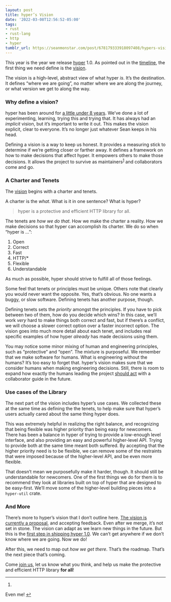 ```yaml
---
layout: post
title: hyper’s Vision
date: '2022-03-08T12:56:52-05:00'
tags:
- rust
- rust-lang
- http
- hyper
tumblr_url: https://seanmonstar.com/post/678179333918097408/hypers-vision
---
```

This year is the year we release [hyper](https://hyper.rs) 1.0. As pointed out in the [timeline](https://seanmonstar.com/blog/2022-02-22-hyper-10-timeline/), the first thing we need define is the [vision](https://github.com/hyperium/hyper/pull/2772).

The vision is a high-level, abstract view of what hyper _is_. It’s the destination. It defines “where we are going”, no matter where we are along the journey, or what version we get to along the way.

### Why define a vision?

hyper has been around for [a little under 8 years](https://github.com/hyperium/hyper/commit/886551681629de812a87555bb4ecd41515e4dee6). We’ve done a lot of experimenting, learning, trying this and trying that. It has always had an _implicit_ vision, but it’s important to write it out. This makes the vision explicit, clear to everyone. It’s no longer just whatever Sean keeps in his head.

Defining a vision is a way to keep us honest. It provides a measuring stick to determine if we’re getting closer or farther away. It defines a framework on how to make decisions that affect hyper. It empowers others to make those decisions. It allows the project to survive as maintainers<sup id="fnref:1"><a href="#fn:1" class="footnote-ref" role="doc-noteref">1</a></sup> and collaborators come and go.

### A Charter and Tenets

The [vision](https://github.com/hyperium/hyper/pull/2772) begins with a charter and tenets.

A charter is the _what_. What is it in one sentence? What is hyper?

> hyper is a protective and efficient HTTP library for all.

The tenets are _how we do that_. How we make the charter a reality. How we make decisions so that hyper can accomplish its charter. We do so when “hyper is …”:

1. Open
2. Correct
3. Fast
4. HTTP/\*
5. Flexible
6. Understandable

As much as possible, hyper should strive to fulfill all of those feelings.

Some feel that tenets or principles must be unique. Others note that clearly you would never want the opposite. Yes, that’s obvious. No one wants a buggy, or slow software. Defining tenets has another purpose, though.

Defining tenets sets the _priority_ amongst the principles. If you have to pick between two of them, how do you decide which wins? In this case, we’ll work _very_ hard to make things both correct and fast, but if there’s a conflict, we will choose a slower correct option over a faster incorrect option. The vision goes into much more detail about each tenet, and includes real specific examples of how hyper _already_ has made decisions using them.

You may notice some minor mixing of human and engineering principles, such as “protective” and “open”. The mixture is purposeful. We remember that we make software for humans. What is engineering without the humans? It’s too easy to forget that. hyper’s vision makes sure that we consider humans when making engineering decisions. Still, there is room to expand how exactly the humans leading the project [should act](https://github.com/hyperium/hyper/blob/master/docs/CODE_OF_CONDUCT.md) with a collaborator guide in the future.

### Use cases of the Library

The next part of the vision includes hyper’s use cases. We collected these at the same time as defining the the tenets, to help make sure that hyper’s users actually cared about the same thing hyper does.

This was extremely helpful in realizing the right balance, and recognizing that being flexible was higher priority than being easy for newcomers. There has been a balance in hyper of trying to provide a low-enough level interface, and also providing an easy and powerful higher-level API. Trying to provide both at the same time meant both suffered. By accepting that the higher priority need is to be flexible, we can remove some of the restraints that were imposed because of the higher-level API, and be even more flexible.

That doesn’t mean we purposefully make it harder, though. It should still be understandable for newcomers. One of the first things we do for them is to recommend they look at libraries built on top of hyper that are designed to be easy-first. We’ll move some of the higher-level building pieces into a `hyper-util` crate.

### And More

There’s more to hyper’s vision that I don’t outline here. [The vision is currently a proposal](https://github.com/hyperium/hyper/pull/2772), and accepting feedback. Even after we merge, it’s not set in stone. The vision can adapt as we learn new things in the future. But this is the [first step in shipping hyper 1.0](https://seanmonstar.com/blog/2022-02-22-hyper-10-timeline/). We can’t get anywhere if we don’t know where we are going. Now we do!

After this, we need to map out _how we get there_. That’s the roadmap. That’s the next piece that’s coming.

Come [join us](https://github.com/hyperium/hyper/pull/2772), let us know what you think, and help us make the protective and efficient HTTP library **for all**!

* * *

1. 

Even me!&nbsp;[↩︎](#fnref:1)

